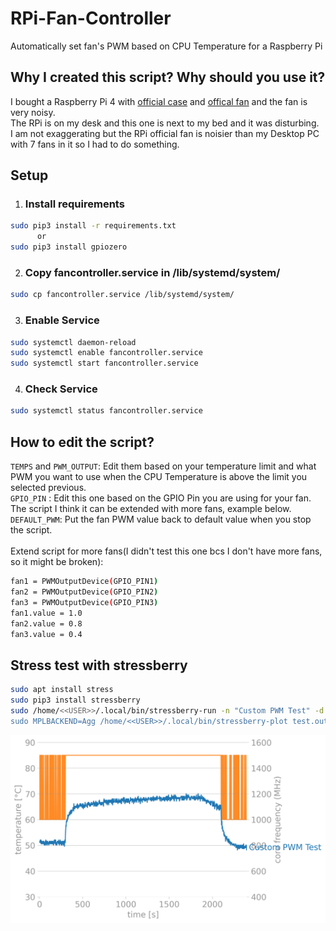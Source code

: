 # RPi-Fan-Controller
Automatically set fan's PWM based on CPU Temperature for a Raspberry Pi

## Why I created this script? Why should you use it?
I bought a Raspberry Pi 4 with [official case](https://www.raspberrypi.org/products/raspberry-pi-4-case/) and [offical fan](https://www.raspberrypi.org/products/raspberry-pi-4-case-fan/) and the fan is very noisy.<br>
The RPi is on my desk and this one is next to my bed and it was disturbing.<br>
I am not exaggerating but the RPi official fan is noisier than my Desktop PC with 7 fans in it so I had to do something.

## Setup
1. ### Install requirements
```bash
sudo pip3 install -r requirements.txt 
      or
sudo pip3 install gpiozero
```

2. ### Copy fancontroller.service in /lib/systemd/system/
```bash
sudo cp fancontroller.service /lib/systemd/system/
```

3. ### Enable Service
```bash
sudo systemctl daemon-reload
sudo systemctl enable fancontroller.service
sudo systemctl start fancontroller.service
```

4. ### Check Service
```bash
sudo systemctl status fancontroller.service
```
## How to edit the script?
```TEMPS``` and ```PWM_OUTPUT```: Edit them based on your temperature limit and what PWM you want to use when the CPU Temperature is above the limit you selected previous.<br>
```GPIO_PIN``` : Edit this one based on the GPIO Pin you are using for your fan. The script I think it can be extended with more fans, example below.<br>
```DEFAULT_PWM```: Put the fan PWM value back to default value when you stop the script.<br><br>
Extend script for more fans(I didn't test this one bcs I don't have more fans, so it might be broken):
```bash
fan1 = PWMOutputDevice(GPIO_PIN1)
fan2 = PWMOutputDevice(GPIO_PIN2)
fan3 = PWMOutputDevice(GPIO_PIN3)
fan1.value = 1.0
fan2.value = 0.8
fan3.value = 0.4
```

## Stress test with stressberry 
```bash
sudo apt install stress
sudo pip3 install stressberry
sudo /home/<<USER>>/.local/bin/stressberry-run -n "Custom PWM Test" -d 1800 -i 300 -c 4 test.out
sudo MPLBACKEND=Agg /home/<<USER>>/.local/bin/stressberry-plot test.out -f -d 300 -f -l 400 1600 -t 30 90 -o test.png --not-transparent
```
![stressberry](test.png)
